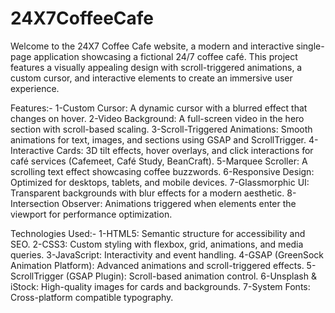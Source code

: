 # 24X7CoffeeCafe

Welcome to the 24X7 Coffee Cafe website, a modern and interactive single-page application showcasing a fictional 24/7 coffee café. This project features a visually appealing design with scroll-triggered animations, a custom cursor, and interactive elements to create an immersive user experience.

Features:-
1-Custom Cursor: A dynamic cursor with a blurred effect that changes on hover.
2-Video Background: A full-screen video in the hero section with scroll-based scaling.
3-Scroll-Triggered Animations: Smooth animations for text, images, and sections using GSAP and ScrollTrigger.
4-Interactive Cards: 3D tilt effects, hover overlays, and click interactions for café services (Cafemeet, Café Study, BeanCraft).
5-Marquee Scroller: A scrolling text effect showcasing coffee buzzwords.
6-Responsive Design: Optimized for desktops, tablets, and mobile devices.
7-Glassmorphic UI: Transparent backgrounds with blur effects for a modern aesthetic.
8-Intersection Observer: Animations triggered when elements enter the viewport for performance optimization.

Technologies Used:-
1-HTML5: Semantic structure for accessibility and SEO.
2-CSS3: Custom styling with flexbox, grid, animations, and media queries.
3-JavaScript: Interactivity and event handling.
4-GSAP (GreenSock Animation Platform): Advanced animations and scroll-triggered effects.
5-ScrollTrigger (GSAP Plugin): Scroll-based animation control.
6-Unsplash & iStock: High-quality images for cards and backgrounds.
7-System Fonts: Cross-platform compatible typography.

